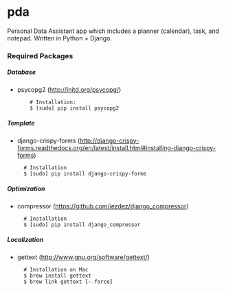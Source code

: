# pda

Personal Data Assistant app which includes a planner (calendar), task, and notepad. Written in Python + Django.

### Required Packages

##### Database
  
  * psycopg2 (http://initd.org/psycopg/)

            # Installation:
            $ [sudo] pip install psycopg2

##### Template
  
  *   django-crispy-forms (http://django-crispy-forms.readthedocs.org/en/latest/install.html#installing-django-crispy-forms)

            # Installation
            $ [sudo] pip install django-crispy-forms

##### Optimization

  *   compressor (https://github.com/jezdez/django_compressor)

            # Installation
            $ [sudo] pip install django_compressor

##### Localization

  *   gettext (http://www.gnu.org/software/gettext/)

            # Installation on Mac
            $ brew install gettext
            $ brew link gettext [--force]
